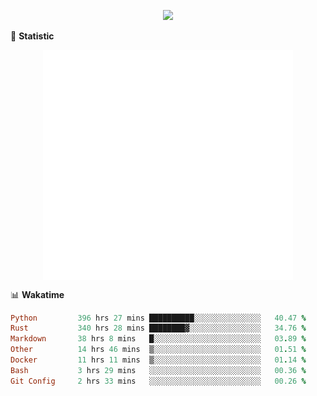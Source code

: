 <!-- https://github.com/DenverCoder1/readme-typing-svg -->
<p align="center">
<img src="https://readme-typing-svg.demolab.com?font=Orbitron&size=25&pause=1000&center=true&vCenter=true&random=false&width=600&lines=Welcome+to+my+GitHub+profile+page!" />


🌟 **Statistic**

<p align="center">
  <img width="400" align="top" src="https://github.com/fllesser/fllesser/blob/main/left.svg" />
  <img width="400" align="top" src="https://github.com/fllesser/fllesser/blob/main/right.svg" />
</p>


📊 **Wakatime**

<!--START_SECTION:waka-->

```ruby
Python         396 hrs 27 mins ██████████░░░░░░░░░░░░░░░   40.47 %
Rust           340 hrs 28 mins ████████▓░░░░░░░░░░░░░░░░   34.76 %
Markdown       38 hrs 8 mins   █░░░░░░░░░░░░░░░░░░░░░░░░   03.89 %
Other          14 hrs 46 mins  ▒░░░░░░░░░░░░░░░░░░░░░░░░   01.51 %
Docker         11 hrs 11 mins  ▒░░░░░░░░░░░░░░░░░░░░░░░░   01.14 %
Bash           3 hrs 29 mins   ░░░░░░░░░░░░░░░░░░░░░░░░░   00.36 %
Git Config     2 hrs 33 mins   ░░░░░░░░░░░░░░░░░░░░░░░░░   00.26 %
```

<!--END_SECTION:waka-->

